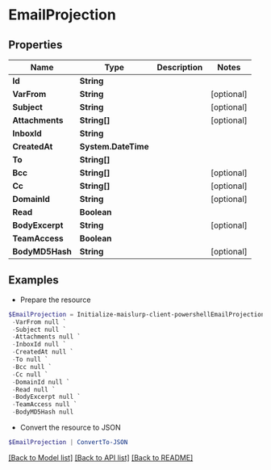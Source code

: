 # EmailProjection
## Properties

Name | Type | Description | Notes
------------ | ------------- | ------------- | -------------
**Id** | **String** |  | 
**VarFrom** | **String** |  | [optional] 
**Subject** | **String** |  | [optional] 
**Attachments** | **String[]** |  | [optional] 
**InboxId** | **String** |  | 
**CreatedAt** | **System.DateTime** |  | 
**To** | **String[]** |  | 
**Bcc** | **String[]** |  | [optional] 
**Cc** | **String[]** |  | [optional] 
**DomainId** | **String** |  | [optional] 
**Read** | **Boolean** |  | 
**BodyExcerpt** | **String** |  | [optional] 
**TeamAccess** | **Boolean** |  | 
**BodyMD5Hash** | **String** |  | [optional] 

## Examples

- Prepare the resource
```powershell
$EmailProjection = Initialize-maislurp-client-powershellEmailProjection  -Id null `
 -VarFrom null `
 -Subject null `
 -Attachments null `
 -InboxId null `
 -CreatedAt null `
 -To null `
 -Bcc null `
 -Cc null `
 -DomainId null `
 -Read null `
 -BodyExcerpt null `
 -TeamAccess null `
 -BodyMD5Hash null
```

- Convert the resource to JSON
```powershell
$EmailProjection | ConvertTo-JSON
```

[[Back to Model list]](../README#documentation-for-models) [[Back to API list]](../README#documentation-for-api-endpoints) [[Back to README]](../README)


